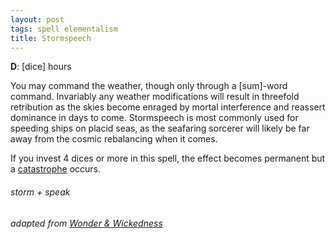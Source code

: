 ```yaml
---
layout: post
tags: spell elementalism
title: Stormspeech
---
```

**D**: [dice] hours

You may command the weather, though only through a [sum]-word command.  Invariably any weather modifications will result in threefold retribution as the skies become enraged by mortal interference and reassert dominance in days to come. Stormspeech is most commonly used for speeding ships on placid seas, as the seafaring sorcerer will likely be far away from the cosmic rebalancing when it comes. 

If you invest 4 dices or more in this spell, the effect becomes permanent but a [catastrophe](/class/magic-user#spells) occurs.

###### storm + speak
###### adapted from [Wonder & Wickedness](https://www.drivethrurpg.com/product/145647/Wonder--Wickedness)
